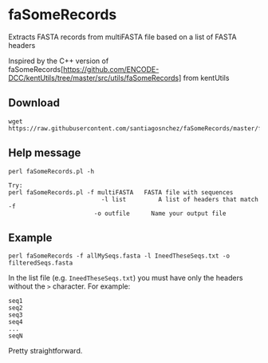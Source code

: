 # faSomeRecords
Extracts FASTA records from multiFASTA file based on a list of FASTA headers

Inspired by the C++ version of faSomeRecords[https://github.com/ENCODE-DCC/kentUtils/tree/master/src/utils/faSomeRecords]  from kentUtils

## Download

    wget https://raw.githubusercontent.com/santiagosnchez/faSomeRecords/master/faSomeRecords.pl

## Help message

    perl faSomeRecords.pl -h
    
    Try:
    perl faSomeRecords.pl -f multiFASTA   FASTA file with sequences
		                      -l list         A list of headers that match -f
            	            -o outfile      Name your output file 
                          
## Example

    perl faSomeRecords -f allMySeqs.fasta -l IneedTheseSeqs.txt -o filteredSeqs.fasta

In the list file (e.g. `IneedTheseSeqs.txt`) you must have only the headers without the `>` character. For example:

    seq1
    seq2
    seq3
    seq4
    ...
    seqN

Pretty straightforward.
